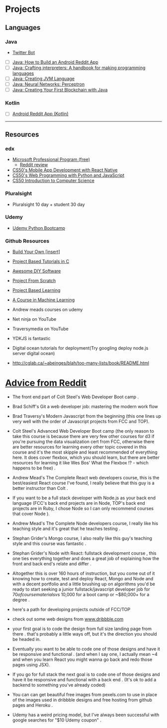 # Projects



## Languages

### Java
* [Twitter Bot](https://github.com/tibbsm/JavaTwitterBot)
* [ ] [Java: How to Build an Android Reddit App](https://www.youtube.com/playlist?list=PLgCYzUzKIBE9HUJU-upNvl3TRVAo9W47y)
* [ ] [Java: Crafting interpreters: A handbook for making programming languages](http://www.craftinginterpreters.com/)
* [ ] [Java: Creating JVM Language](http://jakubdziworski.github.io/categories.html#Enkel-ref)
* [ ] [Java: Neural Networks: Perceptron](https://www.youtube.com/watch?v=ntKn5TPHHAk&feature=youtu.be)
* [ ] [Java: Creating Your First Blockchain with Java](https://medium.com/programmers-blockchain/create-simple-blockchain-java-tutorial-from-scratch-6eeed3cb03fa)

### Kotlin
* [ ] [Android Reddit App (Kotlin)](https://android.jlelse.eu/learn-kotlin-while-developing-an-android-app-introduction-567e21ff9664)
***




## Resources
### edx
* [Microsoft Professional Program (free)](https://www.edx.org/microsoft-professional-program-entry-level-software)
  * [Reddit review](https://www.reddit.com/r/cscareerquestions/comments/8lligp/after_about_a_week_or_two_of_job_searching_i_just)
* [CS50's Mobile App Development with React Native](https://www.edx.org/course/cs50s-mobile-app-development-with-react-native-mobile?utm_source=email&utm_medium=partner-marketing&utm_content=email-harvardx-cs50&utm_campaign=harvardx)
* [CS50's Web Programming with Python and JavaScript](https://www.edx.org/course/cs50s-web-programming-with-python-and-javascript-web)
* [CS50 Introduction to Computer Science](https://www.edx.org/course/cs50s-introduction-computer-science-harvardx-cs50x)


### Pluralsight
* Pluralsight 10 day + student 30 day

### Udemy
* [Udemy Python Bootcamp](https://www.udemy.com/python-for-data-structures-algorithms-and-interviews/learn/v4/content)

### Github Resources
* [Build Your Own [insert]](https://github.com/danistefanovic/build-your-own-x#build-your-own-game)
* [Project Based Tutorials in C](https://github.com/rby90/Project-Based-Tutorials-in-C)
* [Awesome DIY Software](https://github.com/cweagans/awesome-diy-software)
* [Project From Scratch](https://github.com/AlgoryL/Projects-from-Scratch)
* [Project Based Learning](https://github.com/tuvtran/project-based-learning)
* [A Course in Machine Learning](http://ciml.info/?utm_source=hackernewsletter&utm_medium=email&utm_term=data)







* Andrew meads courses on udemy
* Net ninja on YouTube
* Traversymedia on YouTube
* YDKJS is fantastic
* Digital ocean tutorials for deployment(Try googling deploy node.js server digital ocean)
* http://cglab.ca/~abeinges/blah/too-many-lists/book/README.html

# [Advice from Reddit](https://www.reddit.com/r/learnprogramming/comments/7srdqb/udemy_recommendations/)
* The front end part of Colt Steel's Web Developer Boot camp .
* Brad Schiff's Git a web developer job: mastering the modern work flow
* Brad Traversy's Modern Javascript from the beginning (this one lines up very well with the order of Javascript projects from FCC and TOP).
* Colt Steel's Advanced Web Developer Boot camp (the only reason to take this course is because there are very few other courses for d3 if you're pursuing the data visualization cert from FCC, otherwise there are better resources for learning every other topic covered in this course and it's the most skipple and least recommended of everything here. It does cover flexbox, which you should learn, but there are better resources for learning it like Wes Bos' What the Flexbox !? - which happens to be free) .
* Andrew Mead's The Complete React web developers course, this is the best/easiest React course I've found, I really believe that this guy is a better instructor than Colt .
* If you want to be a full stack developer with Node.js as your back end language (FCC's back end projects are in Node, TOP's back end projects are in Ruby, I chose Node so I can only recommend courses that cover Node ).
* Andrew Mead's The Complete Node developers course, I really like his teaching style and it's great that he teaches testing .
* Stephan Grider's Mongo course, I also really like this guy's teaching style and this course was fantastic .
* Stephan Grider's Node with React: fullstack development course , this one ties everything together and does a great job of explaining how the front and back end's relate and differ .

* Altogether this is over 160 hours of instruction, but you come out of it knowing how to create, test and deploy React, Mongo and Node and with a decent portfolio and a little brushing up on algorithms you'd be ready to start seeking a junior fullstack/javascript developer job for $70 of course materials vs ~$10,000 for a boot camp or ~$80,000+ for a degree .

* here's a path for developing projects outside of FCC/TOP

* check out some web designs from www.dribbble.com

* your first goal is to code the design from full size landing page from there . that's probably a little ways off, but it's the direction you should be headed in.

* Eventually you want to be able to code one of those designs and have it be responsive and functional . (and when I say one, I actually mean ~4 and when you learn React you might wanna go back and redo those pages using JSX).

* If you go for full stack the next goal is to code one of those designs and have it be responsive and functional with a back end . (It's ok to add a backend to something you've already coded)

* You can can get beautiful free images from pexels.com to use in place of the images used in dribbble designs and free hosting from github pages and Heroku .

* Udemy has a weird pricing model, but I've always been successful with google searches for "$10 Udemy coupon" .
